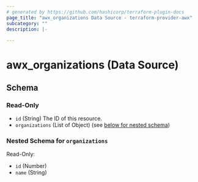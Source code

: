 ```yaml
---
# generated by https://github.com/hashicorp/terraform-plugin-docs
page_title: "awx_organizations Data Source - terraform-provider-awx"
subcategory: ""
description: |-
  
---
```


# awx_organizations (Data Source)





<!-- schema generated by tfplugindocs -->
## Schema

### Read-Only

- `id` (String) The ID of this resource.
- `organizations` (List of Object) (see [below for nested schema](#nestedatt--organizations))

<a id="nestedatt--organizations"></a>
### Nested Schema for `organizations`

Read-Only:

- `id` (Number)
- `name` (String)
